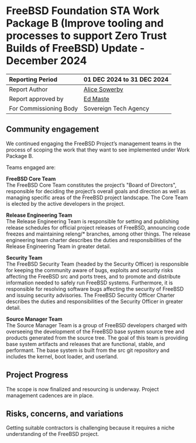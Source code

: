 # FreeBSD Foundation STA Work Package B (Improve tooling and processes to support Zero Trust Builds of FreeBSD) Update \- December 2024

| Reporting Period | 01 DEC 2024 to 31 DEC 2024 |
| :---- | :---- |
| Report Author | [Alice Sowerby](alice@freebsdfoundation.org) |
| Report approved by | [Ed Maste](emaste@freebsdfoundation.org) |
| For Commissioning Body | Sovereign Tech Agency |

## Community engagement

We continued engaging the FreeBSD Project’s management teams in the process of scoping the work that they want to see implemented under Work Package B. 

Teams engaged are: 

**FreeBSD Core Team**  
The FreeBSD Core Team constitutes the project’s "Board of Directors", responsible for deciding the project’s overall goals and direction as well as managing specific areas of the FreeBSD project landscape. The Core Team is elected by the active developers in the project.

**Release Engineering Team**  
The Release Engineering Team is responsible for setting and publishing release schedules for official project releases of FreeBSD, announcing code freezes and maintaining releng/\* branches, among other things. The release engineering team charter describes the duties and responsibilities of the Release Engineering Team in greater detail.

**Security Team**  
The FreeBSD Security Team (headed by the Security Officer) is responsible for keeping the community aware of bugs, exploits and security risks affecting the FreeBSD src and ports trees, and to promote and distribute information needed to safely run FreeBSD systems. Furthermore, it is responsible for resolving software bugs affecting the security of FreeBSD and issuing security advisories. The FreeBSD Security Officer Charter describes the duties and responsibilities of the Security Officer in greater detail.

**Source Manager Team**  
The Source Manager Team is a group of FreeBSD developers charged with overseeing the development of the FreeBSD base system source tree and products generated from the source tree. The goal of this team is providing base system artifacts and releases that are functional, stable, and performant. The base system is built from the src git repository and includes the kernel, boot loader, and userland.

## Project Progress

The scope is now finalized and resourcing is underway. Project management cadences are in place.

## Risks, concerns, and variations

Getting suitable contractors is challenging because it requires a niche understanding of the FreeBSD project.
